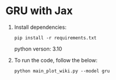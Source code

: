 # GRU with Jax
1. Install dependencies:
   ```
   pip install -r requirements.txt
   ```
    python verson: 3.10
   
3. To run the code, follow the below:
   ```
   python main_plot_wiki.py --model gru
   ```
